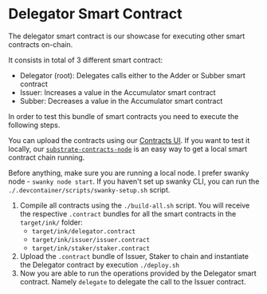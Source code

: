 # Delegator Smart Contract

The delegator smart contract is our showcase for executing other smart contracts on-chain.

It consists in total of 3 different smart contract:

- Delegator (root): Delegates calls either to the Adder or Subber smart contract
- Issuer: Increases a value in the Accumulator smart contract
- Subber: Decreases a value in the Accumulator smart contract

In order to test this bundle of smart contracts you need to execute the
following steps.

You can upload the contracts using our [Contracts UI](https://contracts-ui.substrate.io/).
If you want to test it locally, our [`substrate-contracts-node`](https://use.ink/getting-started/setup/#installing-the-substrate-smart-contracts-node)
is an easy way to get a local smart contract chain running.

Before anything, make sure you are running a local node.
I prefer swanky node - `swanky node start`.
If you haven't set up swanky CLI, you can run the `./.devcontainer/scripts/swanky-setup.sh` script.

1. Compile all contracts using the `./build-all.sh` script.
   You will receive the respective `.contract` bundles for all the smart contracts in the `target/ink/` folder:
   - `target/ink/delegator.contract`
   - `target/ink/issuer/issuer.contract`
   - `target/ink/staker/staker.contract`
2. Upload the `.contract` bundle of Issuer, Staker to chain and instantiate the Delegator contract by execution `./deploy.sh`
3. Now you are able to run the operations provided by the Delegator smart contract.
   Namely `delegate` to delegate the call to the Issuer contract.
